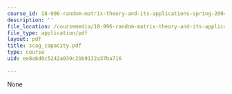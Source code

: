 ```yaml
---
course_id: 18-996-random-matrix-theory-and-its-applications-spring-2004
description: ''
file_location: /coursemedia/18-996-random-matrix-theory-and-its-applications-spring-2004/ee8a6d0c5242a039c2bb9132a37ba716_scag_capacity.pdf
file_type: application/pdf
layout: pdf
title: scag_capacity.pdf
type: course
uid: ee8a6d0c5242a039c2bb9132a37ba716

---
```

None